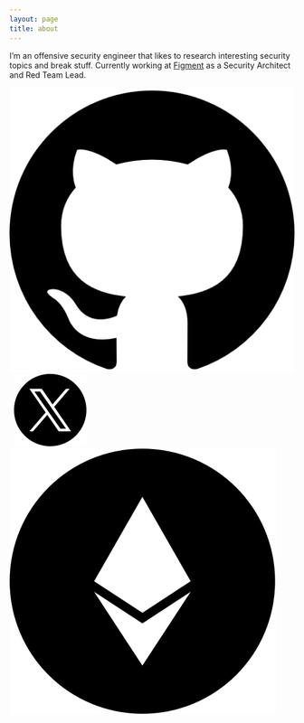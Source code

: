 ```yaml
---
layout: page
title: about
---
```


I’m an offensive security engineer that likes to research interesting security topics and break stuff. Currently working at <a href="https://figment.io/company/about/">Figment</a> as a Security Architect and Red Team Lead.

<a href="https://github.com/nopcorn"><img class="social-icons" src="/assets/github.png"/></a> &nbsp; <a href="https://x.com/nopcorn18785"><img class="social-icons" src="/assets/twitter.png"/></a> &nbsp; <a href="https://app.ens.domains/nopcorn.eth"><img class="social-icons" src="/assets/eth.png"/></a>
